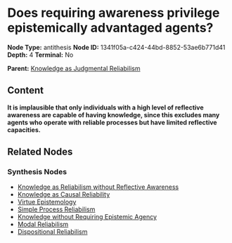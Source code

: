 # Does requiring awareness privilege epistemically advantaged agents?

**Node Type:** antithesis
**Node ID:** 1341f05a-c424-44bd-8852-53ae6b771d41
**Depth:** 4
**Terminal:** No

**Parent:** [Knowledge as Judgmental Reliabilism](knowledge-as-judgmental-reliabilism-synthesis-8c2d7b5c-dbe5-47f7-90e8-12d43ddeb551.md)

## Content

**It is implausible that only individuals with a high level of reflective awareness are capable of having knowledge, since this excludes many agents who operate with reliable processes but have limited reflective capacities.**

## Related Nodes

### Synthesis Nodes

- [Knowledge as Reliabilism without Reflective Awareness](knowledge-as-reliabilism-without-reflective-awareness-synthesis-b25f7b4e-a0f7-4f27-b76b-70815d588579.md)
- [Knowledge as Causal Reliability](knowledge-as-causal-reliability-synthesis-192874f4-503e-43f8-a12b-bc6af71df077.md)
- [Virtue Epistemology](virtue-epistemology-synthesis-9e9bc8ee-34ce-4c51-b66f-aeec41d73bdc.md)
- [Simple Process Reliabilism](simple-process-reliabilism-synthesis-3814ca4b-fd3e-408c-a207-c51f752ac25a.md)
- [Knowledge without Requiring Epistemic Agency](knowledge-without-requiring-epistemic-agency-synthesis-87f933ce-74ca-4a53-b534-9fc4c5fc8ec4.md)
- [Modal Reliabilism](modal-reliabilism-synthesis-2c0c1f57-ea1e-4f43-a439-1157c7def8b6.md)
- [Dispositional Reliabilism](dispositional-reliabilism-synthesis-61c0c75e-4feb-490d-8631-c5c64daee02e.md)
